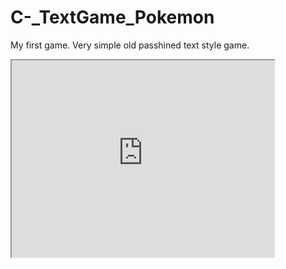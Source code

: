 # C-_TextGame_Pokemon
My first game. Very simple old passhined text style game.

<iframe width="420" height="315" src="https://www.youtube.com/watch?v=kNrMrEz98JU"></iframe>
